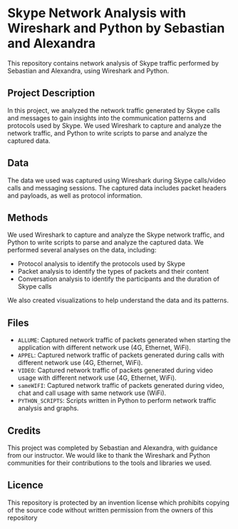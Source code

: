 # Skype Network Analysis with Wireshark and Python by Sebastian and Alexandra

This repository contains network analysis of Skype traffic performed by Sebastian and Alexandra, using Wireshark and Python.

## Project Description

In this project, we analyzed the network traffic generated by Skype calls and messages to gain insights into the communication patterns and protocols used by Skype. We used Wireshark to capture and analyze the network traffic, and Python to write scripts to parse and analyze the captured data.

## Data

The data we used was captured using Wireshark during Skype calls/video calls and messaging sessions. The captured data includes packet headers and payloads, as well as protocol information.

## Methods

We used Wireshark to capture and analyze the Skype network traffic, and Python to write scripts to parse and analyze the captured data. We performed several analyses on the data, including:

- Protocol analysis to identify the protocols used by Skype
- Packet analysis to identify the types of packets and their content
- Conversation analysis to identify the participants and the duration of Skype calls

We also created visualizations to help understand the data and its patterns.

## Files

- `ALLUME`: Captured network traffic of packets generated when starting the application with different network use (4G, Ethernet, WiFi).
- `APPEL`: Captured network traffic of packets generated during calls with different network use (4G, Ethernet, WiFi).
- `VIDEO`:  Captured network traffic of packets generated during video usage with different network use (4G, Ethernet, WiFi).
- `sameWIFI`:  Captured network traffic of packets generated during video, chat and call usage with same network use (WiFi).
- `PYTHON_SCRIPTS`:  Scripts written in Python to perform network traffic analysis and graphs.


## Credits

This project was completed by Sebastian and Alexandra, with guidance from our instructor. We would like to thank the Wireshark and Python communities for their contributions to the tools and libraries we used.

## Licence

This repository is protected by an invention license which prohibits copying of the source code without written permission from the owners of this repository
